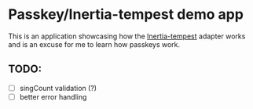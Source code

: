 # Passkey/Inertia-tempest demo app

This is an application showcasing how the [Inertia-tempest]() adapter works and is an excuse for me to learn how passkeys work.

## TODO:

- [ ] singCount validation (?)
- [ ] better error handling
